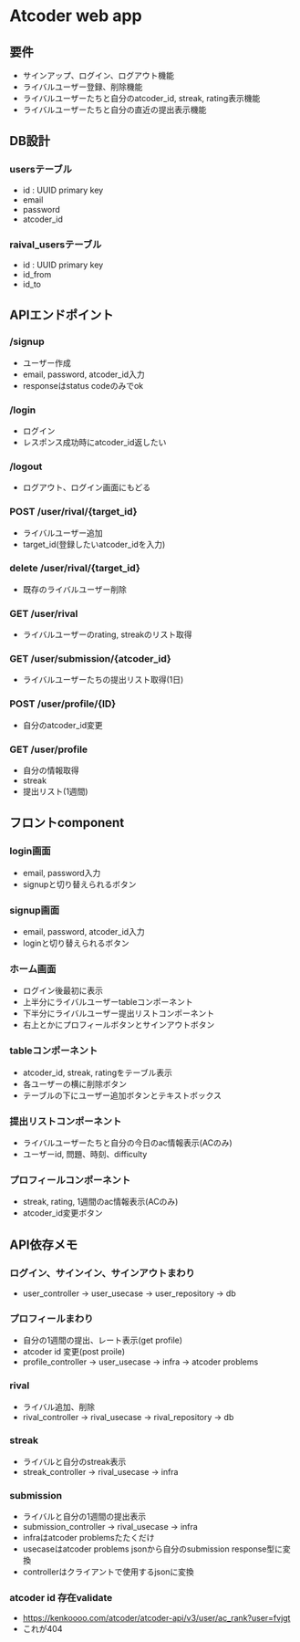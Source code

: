 # Atcoder web app


## 要件
- サインアップ、ログイン、ログアウト機能
- ライバルユーザー登録、削除機能
- ライバルユーザーたちと自分のatcoder_id, streak, rating表示機能
- ライバルユーザーたちと自分の直近の提出表示機能

## DB設計
### usersテーブル
- id : UUID primary key
- email 
- password
- atcoder_id

### raival_usersテーブル
- id : UUID primary key
- id_from
- id_to

## APIエンドポイント
### /signup
- ユーザー作成
- email, password, atcoder_id入力
- responseはstatus codeのみでok
### /login
- ログイン
- レスポンス成功時にatcoder_id返したい
### /logout
- ログアウト、ログイン画面にもどる
### POST /user/rival/{target_id}
- ライバルユーザー追加
- target_id(登録したいatcoder_idを入力)
### delete /user/rival/{target_id}
- 既存のライバルユーザー削除
### GET /user/rival
- ライバルユーザーのrating, streakのリスト取得
### GET /user/submission/{atcoder_id}
- ライバルユーザーたちの提出リスト取得(1日)
### POST /user/profile/{ID}
- 自分のatcoder_id変更
### GET /user/profile
- 自分の情報取得
- streak
- 提出リスト(1週間)


## フロントcomponent
### login画面
- email, password入力
- signupと切り替えられるボタン
### signup画面
- email, password, atcoder_id入力
- loginと切り替えられるボタン
### ホーム画面
- ログイン後最初に表示
- 上半分にライバルユーザーtableコンポーネント
- 下半分にライバルユーザー提出リストコンポーネント
- 右上とかにプロフィールボタンとサインアウトボタン
### tableコンポーネント
- atcoder_id, streak, ratingをテーブル表示
- 各ユーザーの横に削除ボタン
- テーブルの下にユーザー追加ボタンとテキストボックス

### 提出リストコンポーネント
- ライバルユーザーたちと自分の今日のac情報表示(ACのみ)
- ユーザーid, 問題、時刻、difficulty

### プロフィールコンポーネント
- streak, rating, 1週間のac情報表示(ACのみ)
- atcoder_id変更ボタン

## API依存メモ
### ログイン、サインイン、サインアウトまわり
- user_controller -> user_usecase -> user_repository -> db
### プロフィールまわり
- 自分の1週間の提出、レート表示(get profile)
- atcoder id 変更(post proile)
- profile_controller -> user_usecase -> infra -> atcoder problems
### rival
- ライバル追加、削除
- rival_controller -> rival_usecase -> rival_repository -> db
### streak
- ライバルと自分のstreak表示
- streak_controller -> rival_usecase -> infra
### submission
- ライバルと自分の1週間の提出表示
- submission_controller -> rival_usecase -> infra
- infraはatcoder problemsたたくだけ
- usecaseはatcoder problems jsonから自分のsubmission response型に変換
- controllerはクライアントで使用するjsonに変換


### atcoder id 存在validate
- https://kenkoooo.com/atcoder/atcoder-api/v3/user/ac_rank?user=fvjgt
- これが404